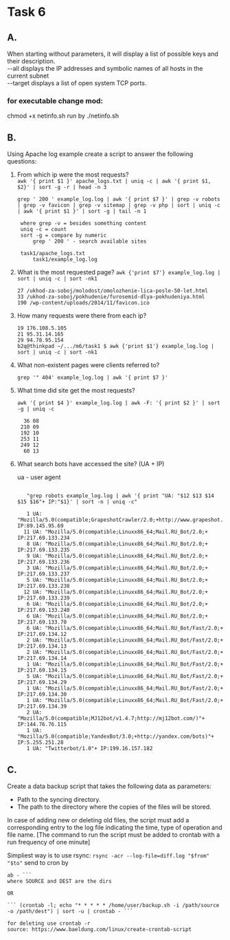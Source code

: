 # Task 6
## A. 

When starting without parameters, it will display a list of possible keys and their description.  
--all displays the IP addresses and symbolic names of all hosts in the current subnet  
--target displays a list of open system TCP ports. 

### for executable change mod:
chmod +x netinfo.sh
run by ./netinfo.sh

## B.


Using Apache log example create a script to answer the following questions: 
1. From which ip were the most requests?  
   ```awk '{ print $1 }' apache_logs.txt | uniq -c | awk '{ print $1, $2}' | sort -g -r | head -n 3```
   ```
   grep ' 200 ' example_log.log | awk '{ print $7 }' | grep -v robots | grep -v favicon | grep -v sitemap | grep -v php | sort | uniq -c | awk '{ print $1 }' | sort -g | tail -n 1

	where grep -v = besides something content
	uniq -c = count
	sort -g = compare by numeric
        grep ' 200 ' - search available sites
        
	task1/apache_logs.txt
        task1/example_log.log
   ```
2. What is the most requested page?
   ``` awk {'print $7'} example_log.log | sort | uniq -c | sort -nk1 ```

   ```
   27 /ukhod-za-soboj/molodost/omolozhenie-lica-posle-50-let.html
   33 /ukhod-za-soboj/pokhudenie/furosemid-dlya-pokhudeniya.html
   190 /wp-content/uploads/2014/11/favicon.ico
   ```
3. How many requests were there from each ip?  
   ```
   19 176.108.5.105
   21 95.31.14.165
   29 94.78.95.154
   b2q@thinkpad ~/.../m6/task1 $ awk {'print $1'} example_log.log | sort | uniq -c | sort -nk1
   ```
4. What non-existent pages were clients referred to?  
   ```
   grep '" 404' example_log.log | awk '{ print $7 }' 
   ```
5. What time did site get the most requests?  
   ```
   awk '{ print $4 }' example_log.log | awk -F: '{ print $2 }' | sort -g | uniq -c

     36 08
    210 09
    192 10
    253 11
    249 12
     60 13
   ```

6. What search bots have accessed the site? (UA + IP)

   ua - user agent

   ```

      "grep robots example_log.log | awk '{ print "UA: "$12 $13 $14 $15 $16"+ IP:"$1}' | sort -n | uniq -c"

      1 UA: "Mozilla/5.0(compatible;GrapeshotCrawler/2.0;+http://www.grapeshot.co.uk/crawler.php)"+ IP:89.145.95.69
     11 UA: "Mozilla/5.0(compatible;Linuxx86_64;Mail.RU_Bot/2.0;+ IP:217.69.133.234
      8 UA: "Mozilla/5.0(compatible;Linuxx86_64;Mail.RU_Bot/2.0;+ IP:217.69.133.235
      9 UA: "Mozilla/5.0(compatible;Linuxx86_64;Mail.RU_Bot/2.0;+ IP:217.69.133.236
      3 UA: "Mozilla/5.0(compatible;Linuxx86_64;Mail.RU_Bot/2.0;+ IP:217.69.133.237
      5 UA: "Mozilla/5.0(compatible;Linuxx86_64;Mail.RU_Bot/2.0;+ IP:217.69.133.238
     12 UA: "Mozilla/5.0(compatible;Linuxx86_64;Mail.RU_Bot/2.0;+ IP:217.69.133.239
      6 UA: "Mozilla/5.0(compatible;Linuxx86_64;Mail.RU_Bot/2.0;+ IP:217.69.133.240
      6 UA: "Mozilla/5.0(compatible;Linuxx86_64;Mail.RU_Bot/2.0;+ IP:217.69.133.70
      6 UA: "Mozilla/5.0(compatible;Linuxx86_64;Mail.RU_Bot/Fast/2.0;+ IP:217.69.134.12
      2 UA: "Mozilla/5.0(compatible;Linuxx86_64;Mail.RU_Bot/Fast/2.0;+ IP:217.69.134.13
      2 UA: "Mozilla/5.0(compatible;Linuxx86_64;Mail.RU_Bot/Fast/2.0;+ IP:217.69.134.14
      1 UA: "Mozilla/5.0(compatible;Linuxx86_64;Mail.RU_Bot/Fast/2.0;+ IP:217.69.134.15
      5 UA: "Mozilla/5.0(compatible;Linuxx86_64;Mail.RU_Bot/Fast/2.0;+ IP:217.69.134.29
      1 UA: "Mozilla/5.0(compatible;Linuxx86_64;Mail.RU_Bot/Fast/2.0;+ IP:217.69.134.30
      1 UA: "Mozilla/5.0(compatible;Linuxx86_64;Mail.RU_Bot/Fast/2.0;+ IP:217.69.134.39
      2 UA: "Mozilla/5.0(compatible;MJ12bot/v1.4.7;http://mj12bot.com/)"+ IP:144.76.76.115
      1 UA: "Mozilla/5.0(compatible;YandexBot/3.0;+http://yandex.com/bots)"+ IP:5.255.251.28
      1 UA: "Twitterbot/1.0"+ IP:199.16.157.182
   ```

## C.

Create a data backup script that takes the following data as parameters: 
 - Path to the syncing  directory. 
 - The path to the directory where the copies of the files will be stored. 

In case of adding new or deleting old files, the script must add a corresponding entry to the log file indicating the time, type of operation and file name. [The command to run the script must be added to crontab with a run frequency of one minute]

Simpliest way is to use rsync:
``` rsync -acr --log-file=diff.log "$from" "$to" ```
send to cron by

``` (crontab -l; echo "* * * * * rsync -acr --log-file=diff.log SOURCE DEST") | sort -u | cront
ab - ```
where SOURCE and DEST are the dirs

OR

``` (crontab -l; echo "* * * * * /home/user/backup.sh -i /path/source -o /path/dest") | sort -u | crontab - ```

for deleting use crontab -r
source: https://www.baeldung.com/linux/create-crontab-script
